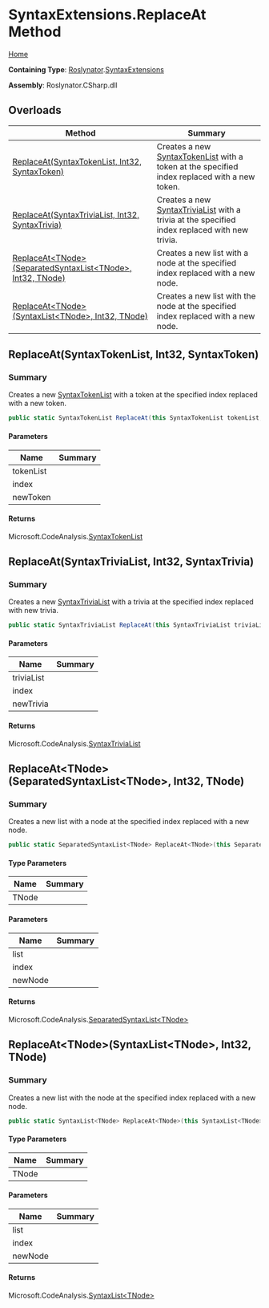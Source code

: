 # SyntaxExtensions\.ReplaceAt Method

[Home](../../../README.md)

**Containing Type**: [Roslynator](../../README.md)\.[SyntaxExtensions](../README.md)

**Assembly**: Roslynator\.CSharp\.dll

## Overloads

| Method | Summary |
| ------ | ------- |
| [ReplaceAt(SyntaxTokenList, Int32, SyntaxToken)](../ReplaceAt/README.md#Roslynator_SyntaxExtensions_ReplaceAt_Microsoft_CodeAnalysis_SyntaxTokenList_System_Int32_Microsoft_CodeAnalysis_SyntaxToken_) | Creates a new [SyntaxTokenList](https://docs.microsoft.com/en-us/dotnet/api/microsoft.codeanalysis.syntaxtokenlist) with a token at the specified index replaced with a new token\. |
| [ReplaceAt(SyntaxTriviaList, Int32, SyntaxTrivia)](../ReplaceAt/README.md#Roslynator_SyntaxExtensions_ReplaceAt_Microsoft_CodeAnalysis_SyntaxTriviaList_System_Int32_Microsoft_CodeAnalysis_SyntaxTrivia_) | Creates a new [SyntaxTriviaList](https://docs.microsoft.com/en-us/dotnet/api/microsoft.codeanalysis.syntaxtrivialist) with a trivia at the specified index replaced with new trivia\. |
| [ReplaceAt\<TNode>(SeparatedSyntaxList\<TNode>, Int32, TNode)](#Roslynator_SyntaxExtensions_ReplaceAt__1_Microsoft_CodeAnalysis_SeparatedSyntaxList___0__System_Int32___0_) | Creates a new list with a node at the specified index replaced with a new node\. |
| [ReplaceAt\<TNode>(SyntaxList\<TNode>, Int32, TNode)](#Roslynator_SyntaxExtensions_ReplaceAt__1_Microsoft_CodeAnalysis_SyntaxList___0__System_Int32___0_) | Creates a new list with the node at the specified index replaced with a new node\. |

## ReplaceAt\(SyntaxTokenList, Int32, SyntaxToken\)<a name="Roslynator_SyntaxExtensions_ReplaceAt_Microsoft_CodeAnalysis_SyntaxTokenList_System_Int32_Microsoft_CodeAnalysis_SyntaxToken_"></a>

### Summary

Creates a new [SyntaxTokenList](https://docs.microsoft.com/en-us/dotnet/api/microsoft.codeanalysis.syntaxtokenlist) with a token at the specified index replaced with a new token\.

```csharp
public static SyntaxTokenList ReplaceAt(this SyntaxTokenList tokenList, int index, SyntaxToken newToken)
```

#### Parameters

| Name | Summary |
| ---- | ------- |
| tokenList | |
| index | |
| newToken | |

#### Returns

Microsoft\.CodeAnalysis\.[SyntaxTokenList](https://docs.microsoft.com/en-us/dotnet/api/microsoft.codeanalysis.syntaxtokenlist)

## ReplaceAt\(SyntaxTriviaList, Int32, SyntaxTrivia\)<a name="Roslynator_SyntaxExtensions_ReplaceAt_Microsoft_CodeAnalysis_SyntaxTriviaList_System_Int32_Microsoft_CodeAnalysis_SyntaxTrivia_"></a>

### Summary

Creates a new [SyntaxTriviaList](https://docs.microsoft.com/en-us/dotnet/api/microsoft.codeanalysis.syntaxtrivialist) with a trivia at the specified index replaced with new trivia\.

```csharp
public static SyntaxTriviaList ReplaceAt(this SyntaxTriviaList triviaList, int index, SyntaxTrivia newTrivia)
```

#### Parameters

| Name | Summary |
| ---- | ------- |
| triviaList | |
| index | |
| newTrivia | |

#### Returns

Microsoft\.CodeAnalysis\.[SyntaxTriviaList](https://docs.microsoft.com/en-us/dotnet/api/microsoft.codeanalysis.syntaxtrivialist)

## ReplaceAt\<TNode>\(SeparatedSyntaxList\<TNode>, Int32, TNode\)<a name="Roslynator_SyntaxExtensions_ReplaceAt__1_Microsoft_CodeAnalysis_SeparatedSyntaxList___0__System_Int32___0_"></a>

### Summary

Creates a new list with a node at the specified index replaced with a new node\.

```csharp
public static SeparatedSyntaxList<TNode> ReplaceAt<TNode>(this SeparatedSyntaxList<TNode> list, int index, TNode newNode) where TNode : Microsoft.CodeAnalysis.SyntaxNode
```

#### Type Parameters

| Name | Summary |
| ---- | ------- |
| TNode | |

#### Parameters

| Name | Summary |
| ---- | ------- |
| list | |
| index | |
| newNode | |

#### Returns

Microsoft\.CodeAnalysis\.[SeparatedSyntaxList\<TNode>](https://docs.microsoft.com/en-us/dotnet/api/microsoft.codeanalysis.separatedsyntaxlist-1)

## ReplaceAt\<TNode>\(SyntaxList\<TNode>, Int32, TNode\)<a name="Roslynator_SyntaxExtensions_ReplaceAt__1_Microsoft_CodeAnalysis_SyntaxList___0__System_Int32___0_"></a>

### Summary

Creates a new list with the node at the specified index replaced with a new node\.

```csharp
public static SyntaxList<TNode> ReplaceAt<TNode>(this SyntaxList<TNode> list, int index, TNode newNode) where TNode : Microsoft.CodeAnalysis.SyntaxNode
```

#### Type Parameters

| Name | Summary |
| ---- | ------- |
| TNode | |

#### Parameters

| Name | Summary |
| ---- | ------- |
| list | |
| index | |
| newNode | |

#### Returns

Microsoft\.CodeAnalysis\.[SyntaxList\<TNode>](https://docs.microsoft.com/en-us/dotnet/api/microsoft.codeanalysis.syntaxlist-1)

